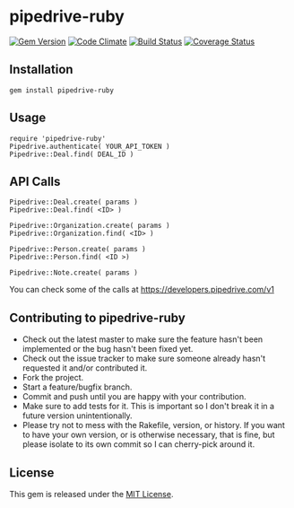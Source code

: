 # pipedrive-ruby

[![Gem Version](https://badge.fury.io/rb/pipedrive-ruby.png)](http://badge.fury.io/rb/pipedrive-ruby)
[![Code Climate](https://codeclimate.com/github/ResultadosDigitais/pipedrive-ruby.png)](https://codeclimate.com/github/ResultadosDigitais/pipedrive-ruby)
[![Build Status](https://travis-ci.org/ResultadosDigitais/pipedrive-ruby.png?branch=master)](https://travis-ci.org/ResultadosDigitais/pipedrive-ruby)
[![Coverage Status](https://coveralls.io/repos/ResultadosDigitais/pipedrive-ruby/badge.png?branch=master)](https://coveralls.io/r/ResultadosDigitais/pipedrive-ruby?branch=master)

## Installation

    gem install pipedrive-ruby

## Usage

    require 'pipedrive-ruby'
    Pipedrive.authenticate( YOUR_API_TOKEN )
    Pipedrive::Deal.find( DEAL_ID )

## API Calls
    Pipedrive::Deal.create( params )
    Pipedrive::Deal.find( <ID> )

    Pipedrive::Organization.create( params )
    Pipedrive::Organization.find( <ID> )

    Pipedrive::Person.create( params )
    Pipedrive::Person.find( <ID >)

    Pipedrive::Note.create( params )

You can check some of the calls at https://developers.pipedrive.com/v1


## Contributing to pipedrive-ruby

* Check out the latest master to make sure the feature hasn't been implemented or the bug hasn't been fixed yet.
* Check out the issue tracker to make sure someone already hasn't requested it and/or contributed it.
* Fork the project.
* Start a feature/bugfix branch.
* Commit and push until you are happy with your contribution.
* Make sure to add tests for it. This is important so I don't break it in a future version unintentionally.
* Please try not to mess with the Rakefile, version, or history. If you want to have your own version, or is otherwise necessary, that is fine, but please isolate to its own commit so I can cherry-pick around it.

## License

This gem is released under the [MIT License](http://www.opensource.org/licenses/MIT).
